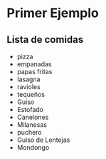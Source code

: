 # Primer Ejemplo
## Lista de comidas

* pizza
* empanadas
* papas fritas
* lasagna
* ravioles
* tequeños
* Guiso
* Estofado
* Canelones
* Milanesas
* puchero
* Guiso de Lentejas
* Mondongo
